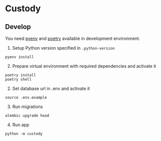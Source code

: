 # Custody

## Develop

You need [pyenv](https://github.com/pyenv/pyenv) and [poetry](https://python-poetry.org/) available in development environment.

1. Setup Python version specified in `.python-version`

```console
pyenv install
```

2. Prepare virtual environment with required dependencies and activate it

```console
poetry install
poetry shell
```

2. Set database url in .env and activate it

```console
source .env.example
```

3. Run migrations

```console
alembic upgrade head
```


4. Run app

```console
python -m custody
```
